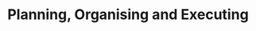 ---
title       : Planning, Organising and Executing
key         : CP-PL
skills      : Behaviour, Mindset
difficulty  : hard
area        : competency
questions :
    - "CP-PL-01: Describe a situation when you led a project with a geographically or functionally diverse team."
    - "CP-PL-02: Describe a time when you designed a process or tool to track and measure the success of a project."
    - "CP-PL-03: Describe a time when you had to learn a new technology. What did you do to gain expertise?"
desirable :
    - Maintained consistent and orderly work flow
    - Anticipated the need to rearrange priorities
    - Acknowledged and worked through challenges associated with project-team coordination
    - Managed the complexity of projects and changes by prioritising next steps and organising resources
    - Gathered sufficient information to make progress on difficult or ambiguous projects
bonus_points :
    - Strived for improved productivity and coached others on project and coordination activities
    - Anticipated needs and the steps required to complete assignments and prepare for future assignments
    - Established and/or improved processes to mitigate challenges associated with project-team coordination
    - Managed the complexity of large-scale projects and changes by prioritising next steps and organising resources
    - Gathered sufficient information to simplify, and make progress on, difficult or ambiguous projects
---